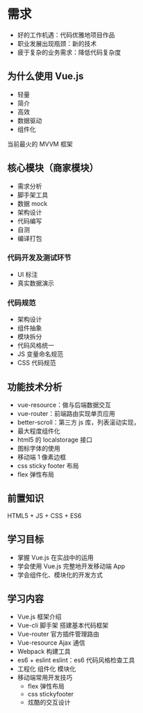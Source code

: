 # 需求

- 好的工作机遇：代码优雅地项目作品
- 职业发展出现瓶颈：新的技术
- 疲于复杂的业务需求：降低代码复杂度



## 为什么使用 Vue.js

- 轻量
- 简介
- 高效
- 数据驱动
- 组件化

当前最火的 MVVM 框架



## 核心模块（商家模块）

- 需求分析
- 脚手架工具
- 数据 mock
- 架构设计
- 代码编写
- 自测
- 编译打包



### 代码开发及测试环节

- UI 标注
- 真实数据演示



### 代码规范

- 架构设计
- 组件抽象
- 模块拆分
- 代码风格统一
- JS 变量命名规范
- CSS 代码规范



## 功能技术分析

- vue-resource：做与后端数据交互
- vue-router：前端路由实现单页应用
- better-scroll：第三方 js 库，列表滚动实现，
- 最大程度组件化
- html5 的 localstorage 接口
- 图标字体的使用
- 移动端 1 像素边框
- css sticky footer 布局
- flex 弹性布局



## 前置知识

HTML5 + JS + CSS + ES6



## 学习目标

- 掌握 Vue.js 在实战中的运用
- 学会使用 Vue.js 完整地开发移动端 App
- 学会组件化、模块化的开发方式



## 学习内容

- Vue.js 框架介绍
- Vue-cli 脚手架 搭建基本代码框架
- Vue-router 官方插件管理路由
- Vue-resource Ajax 通信
- Webpack 构建工具
- es6 + eslint  eslint：es6 代码风格检查工具
- 工程化 组件化 模块化
- 移动端常用开发技巧
  - flex 弹性布局
  - css stickyfooter
  - 炫酷的交互设计

































